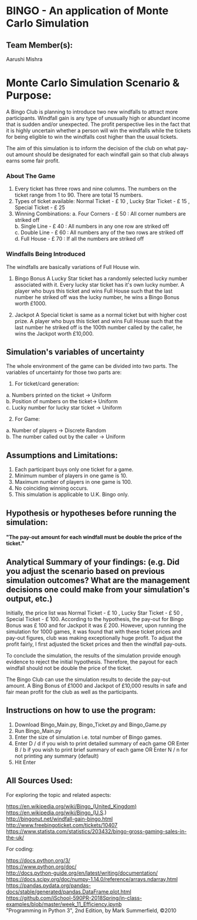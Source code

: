 # BINGO - An application of Monte Carlo Simulation

## Team Member(s):
Aarushi Mishra

# Monte Carlo Simulation Scenario & Purpose:

A Bingo Club is planning to introduce two new windfalls to attract more participants. Windfall gain is any type of unusually high or abundant income that is sudden and/or unexpected. The profit perspective lies in the fact that it is highly uncertain whether a person will win the windfalls while the tickets for being eligible to win the windfalls cost higher than the usual tickets.

The aim of this simulation is to inform the decision of the club on what pay-out amount should be designated for each windfall gain so that club always earns some fair profit.

### About The Game

1. Every ticket has three rows and nine columns. The numbers on the ticket range from 1 to 90. There are total 15 numbers.
2. Types of ticket available: Normal Ticket - £ 10 , Lucky Star Ticket - £ 15 , Special Ticket - £ 25
3. Winning Combinations:
    a. Four Corners - £ 50 : All corner numbers are striked off <br />
    b. Single Line - £ 40 : All numbers in any one row are striked off <br />
    c. Double Line - £ 60 : All numbers any of the two rows are striked off <br />
    d. Full House - £ 70 : If all the numbers are striked off <br />

### Windfalls Being Introduced
The windfalls are basically variations of Full House win.

1. Bingo Bonus
A Lucky Star ticket has a randomly selected lucky number associated with it. Every lucky star ticket has it's own lucky number. A   player who buys this ticket and wins Full House such that the last number he striked off was the lucky number, he wins a Bingo Bonus worth £1000.

2. Jackpot
A Special ticket is same as a normal ticket but with higher cost prize. A player who buys this ticket and wins Full House such that the last number he striked off is the 100th number called by the caller, he wins the Jackpot worth £10,000.  


## Simulation's variables of uncertainty

The whole environment of the game can be divided into two parts. The variables of uncertainty for those two parts are:

1. For ticket/card generation:

  a. Numbers printed on the ticket -> Uniform <br />
  b. Position of numbers on the ticket->  Uniform <br />
  c. Lucky number for lucky star ticket -> Uniform <br />

2. For Game:

  a. Number of players -> Discrete Random <br />
  b. The number called out by the caller -> Uniform <br />

## Assumptions and Limitations:

1. Each participant buys only one ticket for a game.
2. Minimum number of players in one game is 10.
3. Maximum number of players in one game is 100.
4. No coinciding winning occurs.
5. This simulation is applicable to U.K. Bingo only.


## Hypothesis or hypotheses before running the simulation:

#### "The pay-out amount for each windfall must be double the price of the ticket." 

## Analytical Summary of your findings: (e.g. Did you adjust the scenario based on previous simulation outcomes?  What are the management decisions one could make from your simulation's output, etc.)

Initially, the price list was Normal Ticket - £ 10 , Lucky Star Ticket - £ 50 , Special Ticket - £ 100. According to the hypothesis, the pay-out for Bingo Bonus was £ 100 and for Jackpot it was £ 200. However, upon running the simulation for 1000 games, it was found that with these ticket prices and pay-out figures, club was making exceptionally huge profit. To adjust the profit fairly, I first adjusted the ticket prices and then the windfall pay-outs.

To conclude the simulation, the results of the simulation provide enough evidence to reject the initial hypothesis. Therefore, the payout for each windfall should not be double the price of the ticket.

The Bingo Club can use the simulation results to decide the pay-out amount. A Bing Bonus of £1000 and Jackpot of £10,000 results in safe and fair mean profit for the club as well as the participants.


## Instructions on how to use the program:

1. Download Bingo_Main.py, Bingo_Ticket.py and Bingo_Game.py
2. Run Bingo_Main.py
3. Enter the size of simulation i.e. total number of Bingo games.
4. Enter D / d if you wish to print detailed summary of each game OR Enter B / b if you wish to print brief summary of each game
  OR Enter N / n for not printing any summary (default)
5. Hit Enter

## All Sources Used:

For exploring the topic and related aspects:

  https://en.wikipedia.org/wiki/Bingo_(United_Kingdom) <br />
  https://en.wikipedia.org/wiki/Bingo_(U.S.) <br />
  http://bingonut.net/windfall-gain-bingo.html <br />
  http://www.freebingoticket.com/tickets/10407 <br />
  https://www.statista.com/statistics/203432/bingo-gross-gaming-sales-in-the-uk/ <br />

For coding:

https://docs.python.org/3/ <br />
https://www.python.org/doc/ <br />
http://docs.python-guide.org/en/latest/writing/documentation/  <br />
https://docs.scipy.org/doc/numpy-1.14.0/reference/arrays.ndarray.html <br />
https://pandas.pydata.org/pandas-docs/stable/generated/pandas.DataFrame.plot.html <br />
https://github.com/iSchool-590PR-2018Spring/in-class-examples/blob/master/week_11_Efficiency.ipynb <br />
"Programming in Python 3", 2nd Edition, by Mark Summerfield, ©2010


